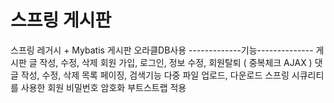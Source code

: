 # 스프링 게시판 
스프링 레거시 + Mybatis 게시판
오라클DB사용
-------------기능--------------
게시판 글 작성, 수정, 삭제
회원 가입, 로그인, 정보 수정, 회원탈퇴 ( 중복체크 AJAX )
댓글 작성, 수정, 삭제
목록 페이징, 검색기능
다중 파일 업로드, 다운로드
스프링 시큐리티를 사용한 회원 비밀번호 암호화
부트스트랩 적용


